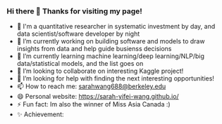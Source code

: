 ### Hi there 👋 Thanks for visiting my page!

- 💬 I'm a quantitative researcher in systematic investment by day, and data scientist/software developer by night
- 🔭 I’m currently working on building software and models to draw insights from data and help guide busienss decisions
- 🌱 I’m currently learning machine learning/deep learning/NLP/big data/statistical models, and the list goes on
- 👯 I’m looking to collaborate on interesting Kaggle project!
- 🤔 I’m looking for help with finding the next interesting opportunities!
- 📫 How to reach me: sarahwang688@berkeley.edu
- 😄 Personal website: https://sarah-yifei-wang.github.io/
- ⚡ Fun fact: Im also the winner of Miss Asia Canada :)
- ✨ Achievement:

